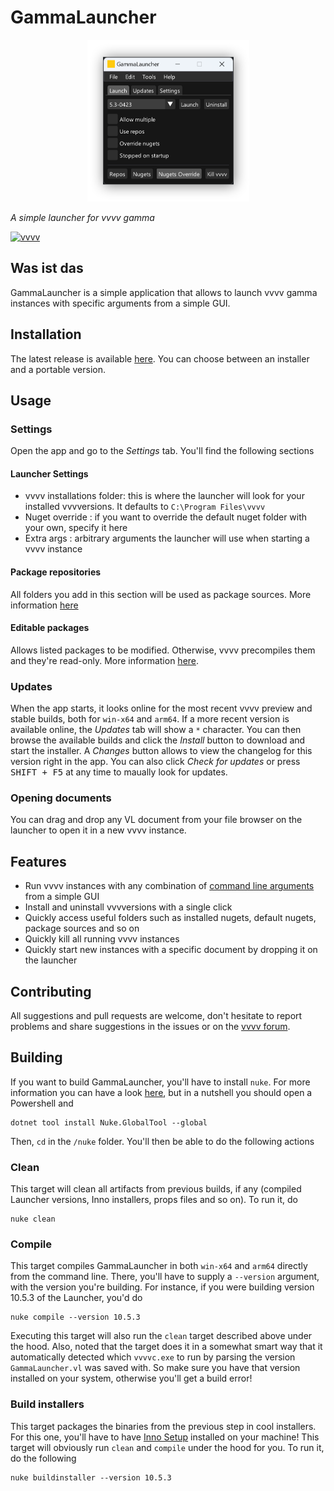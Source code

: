 # GammaLauncher

<p align="center">
<img src="img/capture.png" title="" alt="Gammalauncher Screenshot" width="259">
</p>

_A simple launcher for vvvv gamma_

[![vvvv](https://img.shields.io/static/v1?label=MADE%20WITH&message=VVVV&color=191919&style=for-the-badge)](https://vvvv.org/)

## Was ist das

GammaLauncher is a simple application that allows to launch vvvv gamma instances with specific arguments from a simple GUI.

## Installation
The latest release is available [here](https://github.com/sebescudie/GammaLauncher/releases/latest). You can choose between an installer and a portable version.

## Usage

### Settings

Open the app and go to the _Settings_ tab. You'll find the following sections

#### Launcher Settings

- vvvv installations folder: this is where the launcher will look for your installed vvvversions. It defaults to `C:\Program Files\vvvv`
- Nuget override : if you want to override the default nuget folder with your own, specify it here
- Extra args : arbitrary arguments the launcher will use when starting a vvvv instance

#### Package repositories

All folders you add in this section will be used as package sources. More information [here](https://thegraybook.vvvv.org/reference/extending/contributing.html#source-package-repositories)

#### Editable packages

Allows listed packages to be modified. Otherwise, vvvv precompiles them and they're read-only. More information [here](https://thegraybook.vvvv.org/reference/language/compilation.html#read-only-packages).

### Updates

When the app starts, it looks online for the most recent vvvv preview and stable builds, both for `win-x64` and `arm64`. If a more recent version is available online, the _Updates_ tab will show a `*` character. You can then browse the available builds and click the _Install_ button to download and start the installer. A _Changes_ button allows to view the changelog for this version right in the app. You can also click _Check for updates_ or press <kbd>SHIFT + F5</kbd> at any time to maually look for updates.

### Opening documents

You can drag and drop any VL document from your file browser on the launcher to open it in a new vvvv instance.

## Features

- Run vvvv instances with any combination of [command line arguments](https://thegraybook.vvvv.org/reference/hde/commandline-arguments.html#commandline-arguments) from a simple GUI
- Install and uninstall vvvversions with a single click
- Quickly access useful folders such as installed nugets, default nugets, package sources and so on
- Quickly kill all running vvvv instances
- Quickly start new instances with a specific document by dropping it on the launcher

## Contributing

All suggestions and pull requests are welcome, don't hesitate to report problems and share suggestions in the issues or on the [vvvv forum](http://www.discourse.vvvv.org).

## Building

If you want to build GammaLauncher, you'll have to install `nuke`. For more information you can have a look [here](https://nuke.build/), but in a nutshell you should open a Powershell and

```
dotnet tool install Nuke.GlobalTool --global
```

Then, `cd` in the `/nuke` folder. You'll then be able to do the following actions 

### Clean

This target will clean all artifacts from previous builds, if any (compiled Launcher versions, Inno installers, props files and so on). To run it, do

```
nuke clean
```

### Compile

This target compiles GammaLauncher in both `win-x64` and `arm64` directly from the command line. There, you'll have to supply a `--version` argument, with the version you're building. For instance, if you were building version 10.5.3 of the Launcher, you'd do

```
nuke compile --version 10.5.3
```

Executing this target will also run the `clean` target described above under the hood. Also, noted that the target does it in a somewhat smart way that it automatically detected which `vvvvc.exe` to run by parsing the version `GammaLauncher.vl` was saved with. So make sure you have that version installed on your system, otherwise you'll get a build error!

### Build installers

This target packages the binaries from the previous step in cool installers. For this one, you'll have to have [Inno Setup](https://jrsoftware.org/isdl.php) installed on your machine!
This target will obviously run `clean` and `compile` under the hood for you. To run it, do the following

```
nuke buildinstaller --version 10.5.3
```